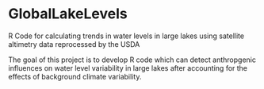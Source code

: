 # GlobalLakeLevels
R Code for calculating trends in water levels in large lakes using satellite altimetry data reprocessed by the USDA

The goal of this project is to develop R code which can detect anthropgenic influences on water level variability in large lakes after accounting for the effects of background climate variability. 

